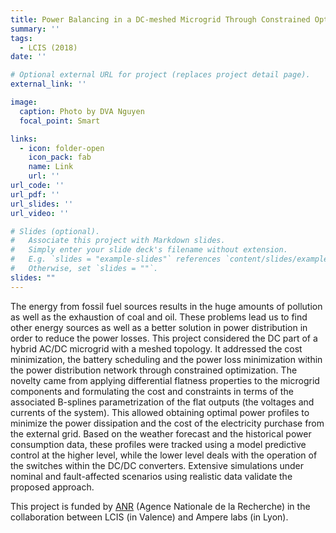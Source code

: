 ```yaml
---
title: Power Balancing in a DC-meshed Microgrid Through Constrained Optimization
summary: ''
tags:
  - LCIS (2018)
date: ''

# Optional external URL for project (replaces project detail page).
external_link: ''

image:
  caption: Photo by DVA Nguyen
  focal_point: Smart

links:
  - icon: folder-open
    icon_pack: fab
    name: Link
    url: ''
url_code: ''
url_pdf: ''
url_slides: ''
url_video: ''

# Slides (optional).
#   Associate this project with Markdown slides.
#   Simply enter your slide deck's filename without extension.
#   E.g. `slides = "example-slides"` references `content/slides/example-slides.md`.
#   Otherwise, set `slides = ""`.
slides: ""
---
```


The energy from fossil fuel sources results in the huge amounts of pollution as well as the exhaustion of coal and oil. These problems lead us to find other energy sources as well as a better solution in power distribution in order to reduce the power losses. This project considered the DC part of a hybrid AC/DC microgrid with a meshed topology. It addressed the cost minimization, the battery scheduling and the power loss minimization within the power distribution network through constrained optimization. The novelty came from applying differential flatness properties to the microgrid components and formulating the cost and constraints in terms of the associated B-splines parametrization of the flat outputs (the voltages and currents of the system). This allowed obtaining optimal power profiles to minimize the power dissipation and the cost of the electricity purchase from the external grid. Based on the weather forecast and the historical power consumption data, these profiles were tracked using a model predictive control at the higher level, while the lower level deals with the operation of the switches within the DC/DC converters. Extensive simulations under nominal and fault-affected scenarios using realistic data validate the proposed approach.  

This project is funded by [ANR](https://anr.fr/en/) (Agence Nationale de la Recherche) in the collaboration between LCIS (in Valence) and Ampere labs (in Lyon). 


